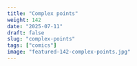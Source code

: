 ```yaml
---
title: "Complex points"
weight: 142
date: "2025-07-11"
draft: false
slug: "complex-points"
tags: ["comics"]
image: "featured-142-complex-points.jpg"
---
```

